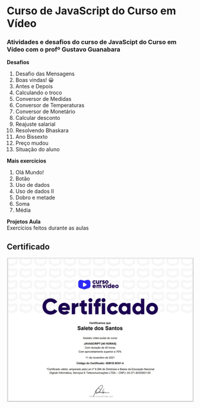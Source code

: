 # Curso de JavaScript do Curso em Vídeo
### Atividades e desafios do curso de JavaScipt do Curso em Vídeo com o **profº Gustavo Guanabara**


**Desafios**     
   1. Desafio das Mensagens
   2. Boas vindas! :grinning:
   3. Antes e Depois
   4. Calculando o troco
   5. Conversor de Medidas
   6. Conversor de Temperaturas
   7. Conversor de Monetário
   8. Calcular desconto
   9. Reajuste salarial
   10. Resolvendo Bhaskara
   11. Ano Bissexto
   12. Preço mudou
   13. Situação do aluno

**Mais exercícios**
1.   Olá Mundo!
2.   Botão
3.   Uso de dados
4.   Uso de dados II
5.   Dobro e metade
6.   Soma
7.   Média

**Projetos Aula**<br>
Exercícios feitos durante as aulas
<br>
## Certificado <br>
![Certificado](certificado-js.jpg)


